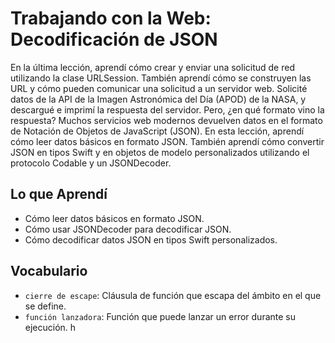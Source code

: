 # Trabajando con la Web: Decodificación de JSON

En la última lección, aprendí cómo crear y enviar una solicitud de red utilizando la clase URLSession. También aprendí cómo se construyen las URL y cómo pueden comunicar una solicitud a un servidor web. Solicité datos de la API de la Imagen Astronómica del Día (APOD) de la NASA, y descargué e imprimí la respuesta del servidor.
Pero, ¿en qué formato vino la respuesta? Muchos servicios web modernos devuelven datos en el formato de Notación de Objetos de JavaScript (JSON).
En esta lección, aprendí cómo leer datos básicos en formato JSON. También aprendí cómo convertir JSON en tipos Swift y en objetos de modelo personalizados utilizando el protocolo Codable y un JSONDecoder.

## Lo que Aprendí
- Cómo leer datos básicos en formato JSON.
- Cómo usar JSONDecoder para decodificar JSON.
- Cómo decodificar datos JSON en tipos Swift personalizados.

## Vocabulario
- `cierre de escape`: Cláusula de función que escapa del ámbito en el que se define.
- `función lanzadora`: Función que puede lanzar un error durante su ejecución.
h
